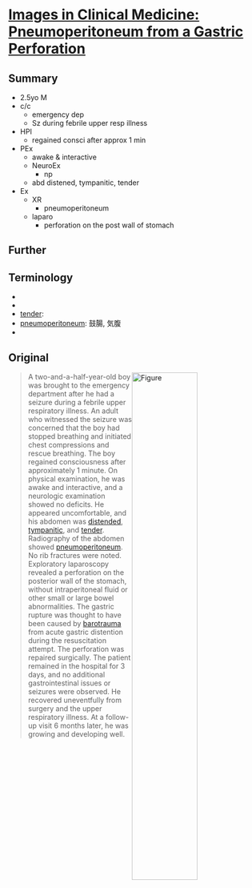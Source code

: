 <!--
Filename: 	2019-07-04_02M.md
Project: 	/Users/shume/Developer/physician/NEJM/IiCM
Author: 	shumez <https://github.com/shumez>
Created: 	2019-07-05 19:37:3
Modified: 	2019-07-05 20:00:6
-----
Copyright (c) 2019 shumez
-->

# [Images in Clinical Medicine: Pneumoperitoneum from a Gastric Perforation][2019_CheronGerard_MassonAlexandra]

## Summary

- 2.5yo M
- c/c
	- emergency dep
	- Sz during febrile upper resp illness
- HPI
	- regained consci after approx 1 min
- PEx
	- awake & interactive
	- NeuroEx
		- np
	- abd distened, tympanitic, tender
- Ex
	- XR
		- pneumoperitoneum
	- laparo
		- perforation on the post wall of stomach


## Further


## Terminology

- [distend]: 膨張する
- [tympanitic]: 鼓音
- [tender]: 
- [pneumoperitoneum]: 鼓腸, 気腹
- [barotrauma]: 気圧性外傷

## Original

[![Figure][fig]][fig]

> A two-and-a-half-year-old boy was brought to the emergency department after he had a seizure during a febrile upper respiratory illness. An adult who witnessed the seizure was concerned that the boy had stopped breathing and initiated chest compressions and rescue breathing. The boy regained consciousness after approximately 1 minute. On physical examination, he was awake and interactive, and a neurologic examination showed no deficits. He appeared uncomfortable, and his abdomen was [distended][distend], [tympanitic], and [tender]. Radiography of the abdomen showed [pneumoperitoneum]. No rib fractures were noted. Exploratory laparoscopy revealed a perforation on the posterior wall of the stomach, without intraperitoneal fluid or other small or large bowel abnormalities. The gastric rupture was thought to have been caused by [barotrauma] from acute gastric distention during the resuscitation attempt. The perforation was repaired surgically. The patient remained in the hospital for 3 days, and no additional gastrointestinal issues or seizures were observed. He recovered uneventfully from surgery and the upper respiratory illness. At a follow-up visit 6 months later, he was growing and developing well.

##
[2019_CheronGerard_MassonAlexandra]: https://www.nejm.org/doi/full/10.1056/NEJMicm1814352

<!-- ref -->

<!-- fig -->
[fig]: https://www.nejm.org/na101/home/literatum/publisher/mms/journals/content/nejm/2019/nejm_2019.381.issue-1/nejmicm1814352/20190628/images/img_medium/nejmicm1814352_f1.jpeg

<!-- term -->
[distend]: # "膨張する"
[tympanitic]: # "鼓音"
[tender]: # ""
[pneumoperitoneum]: # "鼓腸, 気腹"
[barotrauma]: # "気圧性外傷"

<style type="text/css">
	img{width: 51%; float: right;}
</style>